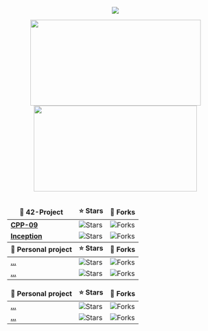 <p align="center">
  <a href="https://skillicons.dev">
    <img src="https://skillicons.dev/icons?i=linux,git,vscode,eclipse,java,spring,mysql,cpp,c,vim,html,postman" />
  </a>
</p>


<div align="center">
  
  <table>
    <tr>
      <a href="https://github.com/lde-mich">
        <img src="https://awesome-github-stats.azurewebsites.net/user-stats/lde-mich?cardType=level&theme=tokyonight" width="397" height="200">
      </a>
      <a href="https://github.com/lde-mich?tab=repositories">
	<img src="https://github-readme-stats.vercel.app/api/top-langs/?username=lde-mich&hide=swift,roff,perl&layout=compact&theme=tokyonight" width="380" height="200">
      </a>
    </tr>
  </table>

  <table>
    <thead align="center">
      <tr border: none;>
        <td><b>📘 42-Project</b></td>
        <td><b>⭐ Stars</b></td>
        <td><b>🤝 Forks</b></td>
      </tr>
    </thead>
    <tbody>
      <tr>
        <td><a href="https://github.com/lde-mich/CPP-09"><b>CPP-09</b></a></td>
        <td><img alt="Stars" src="https://img.shields.io/github/stars/lde-mich/CPP-09?style=flat-square&labelColor=343b41"/></td>
        <td><img alt="Forks" src="https://img.shields.io/github/forks/lde-mich/CPP-09?style=flat-square&labelColor=343b41"/></td>
      </tr>
      <tr>
        <td><a href="https://github.com/lde-mich/Inception"><b>Inception</b></a></td>
        <td><img alt="Stars" src="https://img.shields.io/github/stars/lde-mich/Inception?style=flat-square&labelColor=343b41"/></td>
        <td><img alt="Forks" src="https://img.shields.io/github/forks/lde-mich/Inception?style=flat-square&labelColor=343b41"/></td>
      </tr>
    </tbody>
	  <thead align="center">
      <tr border: none;>
        <td><b>📘 Personal project</b></td>
        <td><b>⭐ Stars</b></td>
        <td><b>🤝 Forks</b></td>
      </tr>
    </thead>
    <tbody>
      <tr>
        <td><a href="https://github.com/lde-mich/..."><b>...</b></a></td>
        <td><img alt="Stars" src="https://img.shields.io/github/stars/lde-mich/...?style=flat-square&labelColor=343b41"/></td>
        <td><img alt="Forks" src="https://img.shields.io/github/forks/lde-mich/...?style=flat-square&labelColor=343b41"/></td>
      </tr>
      <tr>
        <td><a href="https://github.com/lde-mich/Inception"><b>...</b></a></td>
        <td><img alt="Stars" src="https://img.shields.io/github/stars/lde-mich/...?style=flat-square&labelColor=343b41"/></td>
        <td><img alt="Forks" src="https://img.shields.io/github/forks/lde-mich/...?style=flat-square&labelColor=343b41"/></td>
      </tr>
    </tbody>
  </table>

   <table>
    <thead align="center">
      <tr border: none;>
        <td><b>📘 Personal project</b></td>
        <td><b>⭐ Stars</b></td>
        <td><b>🤝 Forks</b></td>
      </tr>
    </thead>
    <tbody>
      <tr>
        <td><a href="https://github.com/lde-mich/..."><b>...</b></a></td>
        <td><img alt="Stars" src="https://img.shields.io/github/stars/lde-mich/...?style=flat-square&labelColor=343b41"/></td>
        <td><img alt="Forks" src="https://img.shields.io/github/forks/lde-mich/...?style=flat-square&labelColor=343b41"/></td>
      </tr>
      <tr>
        <td><a href="https://github.com/lde-mich/Inception"><b>...</b></a></td>
        <td><img alt="Stars" src="https://img.shields.io/github/stars/lde-mich/...?style=flat-square&labelColor=343b41"/></td>
        <td><img alt="Forks" src="https://img.shields.io/github/forks/lde-mich/...?style=flat-square&labelColor=343b41"/></td>
      </tr>
    </tbody>
  </table>
  
</div>

